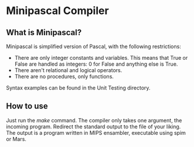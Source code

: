 # Minipascal Compiler
## What is Minipascal?
Minipascal is simplified version of Pascal, with the following restrictions:
* There are only integer constants and variables. This means that True or False are handled as integers: 0 for False and anything else is True.
* There aren't relational and logical operators.
* There are no procedures, only functions.

Syntax examples can be found in the Unit Testing directory.

## How to use
Just run the *make* command. The compiler only takes one argument, the incoming program. Redirect the standard output to the file of your liking. The output is a program written in MIPS ensambler, executable using spim or Mars.
